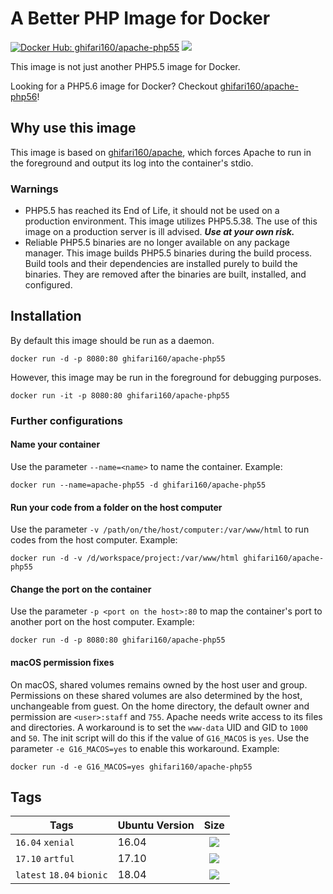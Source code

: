 # A Better PHP Image for Docker #
[![Docker Hub: ghifari160/apache-php55](https://img.shields.io/badge/docker%20hub-ghifari160%2Fapache--php55-ABD8EB.svg)](https://hub.docker.com/r/ghifari160/apache-php55/)
[![](https://images.microbadger.com/badges/image/ghifari160/apache-php55.svg)](https://microbadger.com/images/ghifari160/apache-php55 "Get your own image badge on microbadger.com")

This image is not just another PHP5.5 image for Docker.

Looking for a PHP5.6 image for Docker? Checkout [ghifari160/apache-php56]!

## Why use this image ##
This image is based on [ghifari160/apache], which forces Apache to run in the
foreground and output its log into the container's stdio.

### Warnings ###
- PHP5.5 has reached its End of Life, it should not be used on a
  production environment. This image utilizes PHP5.5.38. The use of this image
  on a production server is ill advised. __*Use at your own risk.*__
- Reliable PHP5.5 binaries are no longer available on any package manager. This
  image builds PHP5.5 binaries during the build process. Build tools and their
  dependencies are installed purely to build the binaries. They are removed
  after the binaries are built, installed, and configured.

## Installation ##
By default this image should be run as a daemon.
```
docker run -d -p 8080:80 ghifari160/apache-php55
```
However, this image may be run in the foreground for debugging purposes.
```
docker run -it -p 8080:80 ghifari160/apache-php55
```

### Further configurations ###
#### Name your container ####
Use the parameter `--name=<name>` to name the container. Example:
```
docker run --name=apache-php55 -d ghifari160/apache-php55
```

#### Run your code from a folder on the host computer ####
Use the parameter `-v /path/on/the/host/computer:/var/www/html` to run codes
from the host computer. Example:
```
docker run -d -v /d/workspace/project:/var/www/html ghifari160/apache-php55
```

#### Change the port on the container ####
Use the parameter `-p <port on the host>:80` to map the container's port to
another port on the host computer. Example:
```
docker run -d -p 8080:80 ghifari160/apache-php55
```

#### macOS permission fixes
On macOS, shared volumes remains owned by the host user and group. Permissions
on these shared volumes are also determined by the host, unchangeable from
guest. On the home directory, the default owner and permission are
`<user>:staff` and `755`. Apache needs write access to its files and
directories. A workaround is to set the `www-data` UID and GID to `1000` and
`50`. The init script will do this if the value of `G16_MACOS` is `yes`. Use
the parameter `-e G16_MACOS=yes` to enable this workaround. Example:
```
docker run -d -e G16_MACOS=yes ghifari160/apache-php55
```

## Tags ##
| Tags                      | Ubuntu Version | Size  |
|---------------------------|----------------|:-----:|
| `16.04` `xenial`          | 16.04          | [![](https://images.microbadger.com/badges/image/ghifari160/apache-php55:16.04.svg)](https://microbadger.com/images/ghifari160/apache-php55:16.04 "Get your own image badge on microbadger.com")|
| `17.10` `artful`          | 17.10          | [![](https://images.microbadger.com/badges/image/ghifari160/apache-php55:17.10.svg)](https://microbadger.com/images/ghifari160/apache-php55:17.10 "Get your own image badge on microbadger.com")|
| `latest` `18.04` `bionic` | 18.04          |[![](https://images.microbadger.com/badges/image/ghifari160/apache-php55.svg)](https://microbadger.com/images/ghifari160/apache-php55 "Get your own image badge on microbadger.com")|

[ghifari160/apache]: https://github.com/ghifari160/docker-apache
[ghifari160/apache-php56]: https://github.com/ghifari160/docker-apache-php56
